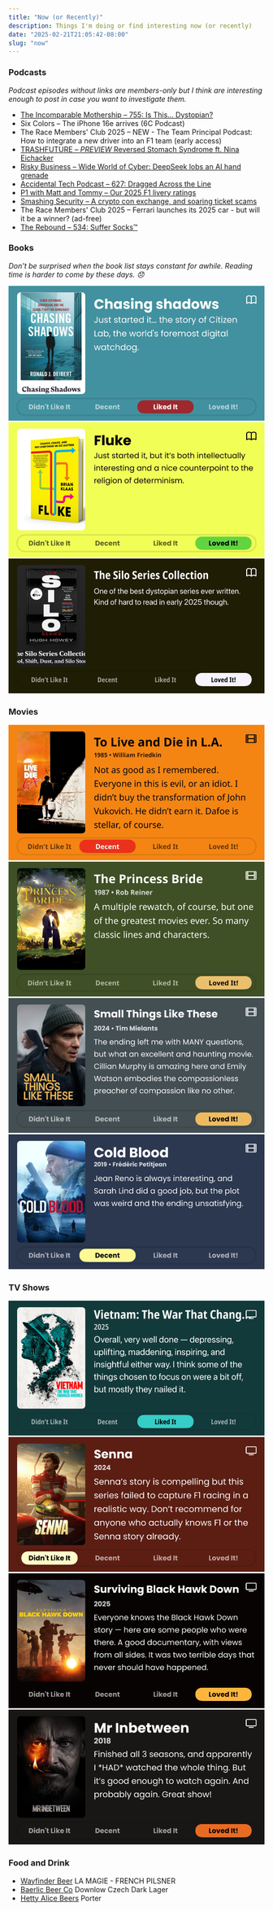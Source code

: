 ```yaml
---
title: "Now (or Recently)"
description: Things I'm doing or find interesting now (or recently)
date: "2025-02-21T21:05:42-08:00"
slug: "now"
---
```


### Podcasts

*Podcast episodes without links are members-only but I think are interesting enough to post in case you want to investigate them.*

- [The Incomparable Mothership – 755: Is This… Dystopian?](https://overcast.fm/+kMY9_LmM)
- Six Colors – The iPhone 16e arrives (6C Podcast)
- The Race Members' Club 2025 – NEW - The Team Principal Podcast: How to integrate a new driver into an F1 team (early access)
- [TRASHFUTURE – *PREVIEW* Reversed Stomach Syndrome ft. Nina Eichacker](https://overcast.fm/+0MYvvrDG8)
- [Risky Business – Wide World of Cyber: DeepSeek lobs an AI hand grenade](https://overcast.fm/+It0gcpQzo)
- [Accidental Tech Podcast – 627: Dragged Across the Line](https://atp.fm/627)
- [P1 with Matt and Tommy – Our 2025 F1 livery ratings](https://overcast.fm/+_U3q5CTdk)
- [Smashing Security – A crypto con exchange, and soaring ticket scams](https://overcast.fm/+SD4OkHuGE)
- The Race Members' Club 2025 – Ferrari launches its 2025 car - but will it be a winner? (ad-free)
- [The Rebound – 534: Suffer Socks™](https://overcast.fm/+De1lbTPaY)

### Books

*Don't be surprised when the book list stays constant for awhile. Reading time is harder to come by these days. 😞*  

[![Chasing Shadows Just started it... the story of Citizen Lab, the world's foremost digital watchdog. Liked It](../../assets/images/posts/ChasingShadowsReview-4dbe97f8-0347-4893-86d8-2d9da417e159.png)](/images/posts/ChasingShadowsReview-4dbe97f8-0347-4893-86d8-2d9da417e159.jpg)
[![Fluke](../../assets/images/posts/Fluke-review-3ABD1A95-A382-4EB0-AD9E-B5253755A6BD.png)](/images/posts/Fluke-review-3ABD1A95-A382-4EB0-AD9E-B5253755A6BD.jpg)
[![The Silo Series Collection](../../assets/images/posts/Silo-Series-Collection-review-3ABD1A95-A382-4EB0-AD9E-B5253755A6BD.png)](/images/posts/Silo-Series-Collection-review-3ABD1A95-A382-4EB0-AD9E-B5253755A6BD.jpg)

### Movies

[![To Live and Die in L.A. 1985 • William Friedkin • Not as good as I remembered. Everyone in this is evil, or an idiot. I didn't buy the transformation of John Vukovich. He didn't earn it. Dafoe is stellar, of course. Decent](../../assets/images/posts/ToLiveAndDieInL.A.Review-c431a1c8-0edb-465d-bcd8-f8b33d1de492.png)](/images/posts/ToLiveAndDieInL.A.Review-c431a1c8-0edb-465d-bcd8-f8b33d1de492.jpg)
[![The Princess Bride 1987 • Rob Reiner • A multiple rewatch, of course, but one of the greatest movies ever. So many classic lines and characters. Loved It!](../../assets/images/posts/ThePrincessBrideReview-be189bc8-20cc-44eb-b5c6-3a39d917defb.png)](/images/posts/ThePrincessBrideReview-be189bc8-20cc-44eb-b5c6-3a39d917defb.jpg)
[![Small Things Like these](../../assets/images/posts/Small-Things-Like-These-review-B7EA41BD-78D5-4E3B-AAD4-BE16300AED91.png)](/images/posts/Small-Things-Like-These-review-B7EA41BD-78D5-4E3B-AAD4-BE16300AED91.jpg)
[![Cold Blood](../../assets/images/posts/Cold-Blood-review-2ECDD41C-4181-4540-9E06-BBA87F1D3EF5.png)](/images/posts/Cold-Blood-review-2ECDD41C-4181-4540-9E06-BBA87F1D3EF5.jpg)

### TV Shows

[![Vietnam: The War That Changed America 2025 Overall, very well done - depressing, uplifting, maddening, inspiring, and insightful either way. I think some of the things chosen to focus on were a bit off, but mostly they nailed it. Liked It](../../assets/images/posts/PngImage4E32Ad42D80-review-af9dd394-2bff-4e5b-8f59-771f03a2bf41.png)](/images/posts/PngImage4E32Ad42D80-review-af9dd394-2bff-4e5b-8f59-771f03a2bf41.jpg)
[![Senna 2024 Senna's story is compelling but this series failed to capture Fl racing in a realistic way. Don't recommend for anyone who actually knows Fl or the Senna story already. Didn't Like It](../../assets/images/posts/SennaReview-5cd2edc2-d007-4dd7-b37a-b2719957697b.png)](/images/posts/SennaReview-5cd2edc2-d007-4dd7-b37a-b2719957697b.jpg)
[![Surviving Black Hawk Down Everyone knows the Black Hawk Down story - here are some people who were there. A good documentary, with views from all sides. It was two terrible days that never should have happened. Loved It!](../../assets/images/posts/SurvivingBlackHawkDownReview-a6d3b952-df30-4f46-b9d7-845e7b6a3fce.png)](/images/posts/SurvivingBlackHawkDownReview-a6d3b952-df30-4f46-b9d7-845e7b6a3fce.jpg)
[![Mr Inbetween 2018 Finished all 3 seasons, and apparently | *HAD* watched the whole thing. But it's good enough to watch again. And probably again. Great show! Loved It!](../../assets/images/posts/MrInbetweenReview-7ee14a41-5583-4682-8738-833a6761ec40.png)](/images/posts/MrInbetweenReview-7ee14a41-5583-4682-8738-833a6761ec40.jpg)

### Food and Drink

- [Wayfinder Beer](https://www.wayfinder.beer/) LA MAGIE - FRENCH PILSNER
- [Baerlic Beer Co](https://www.baerlicbrewing.com/) Downlow Czech Dark Lager
- [Hetty Alice Beers](https://www.hettyalicebeers.com/) Porter

